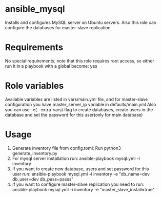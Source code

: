 # ansible_mysql

Installs and configures MySQL server on Ubuntu servers. Also this role can configure the databases for master-slave replication

# Requirements

No special requirements; note that this role requires root access, so either run it in a playbook with a global become: yes

# Role variables

Available variables are listed in vars/main.yml file, and for master-slave configuration you have master_server_ip variable in defaults/main.yml
Also you can use -e(--extra-vars) flag to create databases, create users in the database and set the password for this user(only for main database)

# Usage

1. Generate inventory file from config.toml: Run python3 generate_inventory.py
2. For mysql server installation run: ansible-playbook mysql.yml -i inventory
3. If you want to create new database, users and set password for this user run: ansible-playbook mysql.yml -i inventory -e "db_name=dev db_user=dev db_pass=passs"
4. If you want to configure master-slave replication you need to run: ansible-playbook mysql.yml -i inventory -e "master_slave_install=true"

